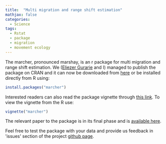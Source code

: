 ```yaml
---
title:  "Multi migration and range shift estimation"
mathjax: false
categories: 
  - Science
tags:
  - Rstat
  - package
  - migration
  - movement ecology
---
```



The marcher, pronounced marshay, is an r package for multi migration and range shift estimation. We ([Eliezer Gurarie](https://terpconnect.umd.edu/~egurarie/) and I) managed to publish the package on CRAN and it can now be downloaded from [here](https://cran.r-project.org/web/packages/marcher/index.html) or be installed directly from R using:

```r
install.packages("marcher")
```

Interested readers can also read the package vignette through [this link](https://cran.r-project.org/web/packages/marcher/vignettes/marcher.html).
To view the vignette from the R use:

```r
vignette("marcher")
```

The relevant paper to the package is in its final phase and is [available here](http://dx.doi.org/10.1111/1365-2656.12674).

Feel free to test the package with your data and provide us feedback in 'issues' section of the project [github page](https://github.com/EliGurarie/marcher).
